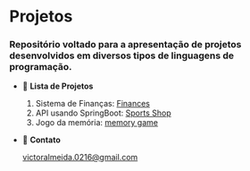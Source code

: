 # Projetos
### Repositório voltado para a apresentação de projetos desenvolvidos em diversos tipos de linguagens de programação.

- :scroll: **Lista de Projetos**

  1. Sistema de Finanças: [Finances](https://github.com/joaovictorgit/Projetos/tree/master/finances)
  2. API usando SpringBoot: [Sports Shop](http)
  3. Jogo da memória: [memory game]()
  

- :iphone: **Contato**

  victoralmeida.0216@gmail.com